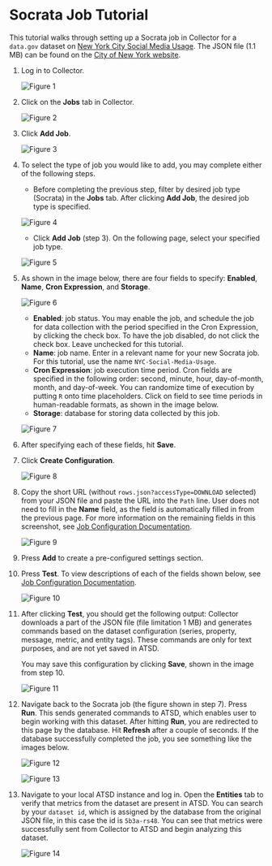 # Socrata Job Tutorial

This tutorial walks through setting up a Socrata job in Collector for a `data.gov` dataset on [New York City Social Media Usage](https://catalog.data.gov/dataset/nyc-social-media-usage-555a2).
The JSON file (1.1 MB) can be found on the [City of New York website](https://data.cityofnewyork.us/api/views/5b3a-rs48/rows.json?accessType=DOWNLOAD).

1. Log in to Collector.

   ![Figure 1](./images/Figure1.png)

2. Click on the **Jobs** tab in Collector.

   ![Figure 2](./images/Figure2.png)

3. Click **Add Job**.

   ![Figure 3](./images/Figure3.png)

4. To select the type of job you would like to add, you may complete either of the following steps.

   * Before completing the previous step, filter by desired job type (Socrata) in the **Jobs** tab. After clicking **Add Job**, the desired job type is specified.

   ![Figure 4](./images/Figure4.png)

   * Click **Add Job** (step 3). On the following page, select your specified job type.

   ![Figure 5](./images/Figure5.png)

5. As shown in the image below, there are four fields to specify: **Enabled**, **Name**, **Cron Expression**, and **Storage**.

   ![Figure 6](./images/Figure6.png)

   * **Enabled**: job status. You may enable the job, and schedule the job for data collection with the period specified in the Cron Expression, by clicking the check box. To
      have the job disabled, do not click the check box. Leave unchecked for this tutorial.
   * **Name**: job name. Enter in a relevant name for your new Socrata job. For this tutorial, use the name `NYC-Social-Media-Usage`.
   * **Cron Expression**: job execution time period. Cron fields are specified in the following order: second, minute, hour, day-of-month, month, and day-of-week. You can randomize time of execution by putting `R` onto time placeholders. Click
      on field to see time periods in human-readable formats, as shown in the image below.
   * **Storage**: database for storing data collected by this job.

   ![Figure 7](./images/Figure7.png)

6. After specifying each of these fields, hit **Save**.
7. Click **Create Configuration**.

   ![Figure 8](./images/Figure8.png)

8. Copy the short URL (without `rows.json?accessType=DOWNLOAD` selected) from your JSON file and paste the URL into the `Path` line. User does not need to fill in the **Name** field, as
   the field is automatically filled in from the previous page. For more information on the remaining fields in this screenshot, see [Job Configuration Documentation](../jobs/socrata.md#job-configuration).

   ![Figure 9](./images/Figure9.png)

9. Press **Add** to create a pre-configured settings section.
10. Press **Test**. To view descriptions of each of the fields shown below, see [Job Configuration Documentation](../jobs/socrata.md#job-configuration).

    ![Figure 10](./images/Figure10.png)

11. After clicking **Test**, you should get the following output: Collector downloads a part of the JSON file (file limitation 1 MB) and generates commands based on
    the dataset configuration (series, property, message, metric, and entity tags). These commands are only for text purposes, and are not yet saved in ATSD.

    You may save this configuration by clicking **Save**, shown in the image from step 10.

    ![Figure 11](./images/Figure11.png)

12. Navigate back to the Socrata job (the figure shown in step 7). Press **Run**. This sends generated commands to ATSD, which enables user to begin working with this dataset.
    After hitting **Run**, you are redirected to this page by the database. Hit **Refresh** after a couple of seconds. If the database successfully completed the job, you see something like the images below.

    ![Figure 12](./images/Figure12.png)

    ![Figure 13](./images/Figure13.png)

13. Navigate to your local ATSD instance and log in. Open the **Entities** tab to verify that metrics from the dataset are present in ATSD. You can search by your `dataset id`, which
    is assigned by the database from the original JSON file, in this case the id is `5b3a-rs48`. You can see that metrics were successfully sent from Collector to ATSD and begin analyzing this dataset.

    ![Figure 14](./images/Figure14.png)
